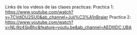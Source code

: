 Links de los videos de las clases practicas:
Practica 1: https://www.youtube.com/watch?v=7CVdiDU2SU0&ab_channel=Juli%C3%A1nBraier
Practica 2: https://www.youtube.com/watch?v=NLj9z4SpBhc&feature=youtu.be&ab_channel=AEDIIIDC.UBA
